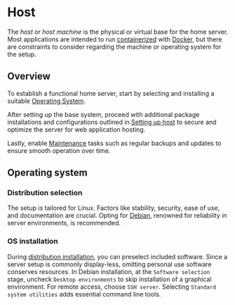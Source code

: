 # Host
The *host* or *host machine* is the physical or virtual base for the home server. Most applications are intended to run [containerized](/stacks/overview) with [Docker](https://docs.docker.com/), but there are constraints to consider regarding the machine or operating system for the setup.

## Overview
To establish a functional home server, start by selecting and installing a suitable [Operating System](#operating-system).

After setting up the base system, proceed with additional package installations and configurations outlined in [Setting up host](/host/setting-up-host) to secure and optimize the server for web application hosting.

Lastly, enable [Maintenance](/host/maintenance) tasks such as regular backups and updates to ensure smooth operation over time.

## Operating system

### Distribution selection
The setup is tailored for Linux. Factors like stability, security, ease of use, and documentation are crucial. Opting for [Debian](https://en.wikipedia.org/wiki/Debian), renowned for reliability in server environments, is recommended.

### OS installation
During [distribution installation](https://debian-handbook.info/browse/stable/sect.installation-steps.html), you can preselect included software. Since a server setup is commonly display-less, omitting personal use software conserves resources. In Debian installation, at the `Software selection` stage, uncheck `Desktop environments` to skip installation of a graphical environment. For remote access, choose `SSH server`. Selecting `Standard system utilities` adds essential command line tools.